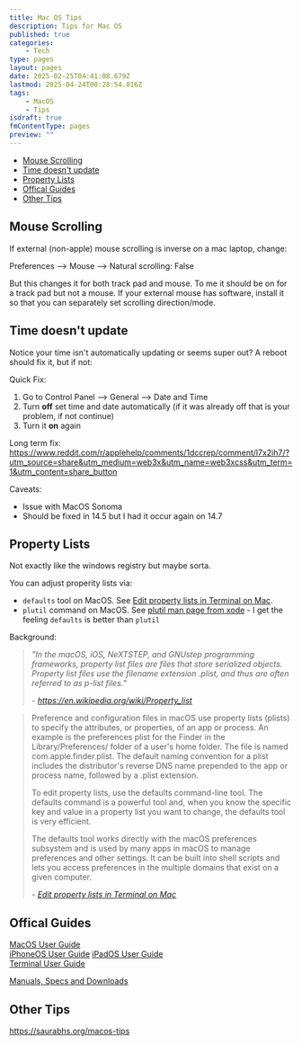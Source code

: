 ```yaml
---
title: Mac OS Tips
description: Tips for Mac OS
published: true
categories:
    - Tech
type: pages
layout: pages
date: 2025-02-25T04:41:08.679Z
lastmod: 2025-04-24T00:28:54.816Z
tags:
    - MacOS
    - Tips
isdraft: true
fmContentType: pages
preview: ""
---
```


<!--- cSpell:disable --->
* [Mouse Scrolling](#mouse-scrolling)
* [Time doesn't update](#time-doesnt-update)
* [Property Lists](#property-lists)
* [Offical Guides](#offical-guides)
* [Other Tips](#other-tips)
<!--- cSpell:enable --->

## Mouse Scrolling

If external (non-apple) mouse scrolling is inverse on a mac laptop, change:

Preferences --> Mouse --> Natural scrolling: False

But this changes it for both track pad and mouse. To me it should be on for a track pad but not a mouse. If your external mouse has software, install it so that you can separately set scrolling direction/mode.

## Time doesn't update

Notice your time isn't automatically updating or seems super out? A reboot should fix it, but if not:

Quick Fix:

1. Go to Control Panel --> General --> Date and Time
2. Turn **off** set time and date automatically (if it was already off that is your problem, if not continue)
3. Turn it **on** again

Long term fix:
<https://www.reddit.com/r/applehelp/comments/1dccrep/comment/l7x2ih7/?utm_source=share&utm_medium=web3x&utm_name=web3xcss&utm_term=1&utm_content=share_button>

Caveats:

* Issue with MacOS Sonoma
* Should be fixed in 14.5 but I had it occur again on 14.7

## Property Lists

Not exactly like the windows registry but maybe sorta.

You can adjust properity lists via:

* `defaults` tool on MacOS. See [Edit property lists in Terminal on Mac](https://support.apple.com/en-au/guide/terminal/apda49a1bb2-577e-4721-8f25-ffc0836f6997/mac).
* `plutil` command on MacOS. See [plutil man page from xode](https://keith.github.io/xcode-man-pages/plutil.1.html) - I get the feeling `defaults` is better than `plutil`

Background:

> *"In the macOS, iOS, NeXTSTEP, and GNUstep programming frameworks, property list files are files that store serialized objects. Property list files use the filename extension .plist, and thus are often referred to as p-list files."*
>
> \- *<https://en.wikipedia.org/wiki/Property_list>*

> Preference and configuration files in macOS use property lists (plists) to specify the attributes, or properties, of an app or process. An example is the preferences plist for the Finder in the Library/Preferences/ folder of a user's home folder. The file is named com.apple.finder.plist. The default naming convention for a plist includes the distributor's reverse DNS name prepended to the app or process name, followed by a .plist extension.
>
> To edit property lists, use the defaults command-line tool. The defaults command is a powerful tool and, when you know the specific key and value in a property list you want to change, the defaults tool is very efficient.
>
> The defaults tool works directly with the macOS preferences subsystem and is used by many apps in macOS to manage preferences and other settings. It can be built into shell scripts and lets you access preferences in the multiple domains that exist on a given computer.
>
> \- *[Edit property lists in Terminal on Mac](https://support.apple.com/en-au/guide/terminal/apda49a1bb2-577e-4721-8f25-ffc0836f6997/mac)*

## Offical Guides

[MacOS User Guide](https://support.apple.com/en-au/guide/mac-help/welcome/mac)\
[iPhoneOS User Guide](https://support.apple.com/en-au/guide/iphone/welcome/ios)
[iPadOS User Guide](https://support.apple.com/en-us/guide/ipad/welcome/ipados)\
[Terminal User Guide](https://support.apple.com/en-au/guide/terminal/welcome/mac)

[Manuals, Specs and Downloads](https://support.apple.com/en-au/docs)

## Other Tips

<https://saurabhs.org/macos-tips>
